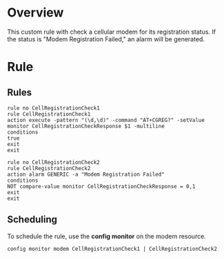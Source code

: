# Overview
This custom rule with check a cellular modem for its registration status. If the status is "Modem Registration Failed," an alarm will be generated.

# Rule

## Rules

```
rule no CellRegistrationCheck1
rule CellRegistrationCheck1
action execute -pattern "(\d,\d)" -command "AT+CGREG?" -setValue monitor CellRegistrationCheckResponse $1 -multiline
conditions
true
exit
exit

rule no CellRegistrationCheck2
rule CellRegistrationCheck2
action alarm GENERIC -a "Modem Registration Failed"
conditions
NOT compare-value monitor CellRegistrationCheckResponse = 0,1
exit
exit
```

## Scheduling

To schedule the rule, use the **config monitor** on the modem resource.

```
config monitor modem CellRegistrationCheck1 | CellRegistrationCheck2
```